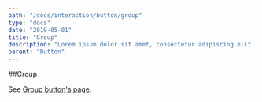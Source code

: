 ```yaml
---
path: "/docs/interaction/button/group"
type: "docs"
date: "2019-05-01"
title: "Group"
description: "Lorem ipsum dolor sit amet, consectetur adipiscing elit. Nunc tempus laoreet leo sit amet iaculis."
parent: "Button"
---
```


##Group

See [Group button's page](/docs/content/group/button).
